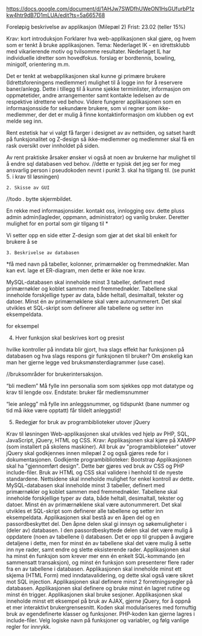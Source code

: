 https://docs.google.com/document/d/1AHJw7SWDfhUWeON1HsGUfurbP1zkw4htr9dB7D1mLUA/edit?ts=5a665768

Foreløpig beskrivelse av applikasjon (Milepæl 2) Frist: 23.02 (teller 15%)

Krav: kort introduksjon
Forklarer hva web-applikasjonen skal gjøre, og hvem som er tenkt å bruke applikasjonen.
Tema: Nederlaget IK - en idrettsklubb med vikarierende motiv og tvilsomme resultater. Nederlaget IL har individuelle idretter som hovedfokus. forslag er bordtennis, bowling, minigolf, orientering  m.m. 

Det er tenkt at webapplikasjonen skal kunne gi primære brukere (Idrettsforeningens  medlemmer) mulighet til å logge inn for å reservere baner/anlegg. Dette i tillegg til å kunne sjekke terminlister, informasjon om oppmøtetider, andre arrangementer samt kontakte ledelsen av de respektive idrettene ved behov. Videre fungerer applikasjonen som en informasjonsside for sekundære brukere, som vi regner som ikke-medlemmer, der det er mulig å finne kontaktinformasjon om klubben og evt melde seg inn. 

Rent estetisk har vi valgt få farger i designet av av nettsiden, og satset hardt på funksjonalitet og Z-design så ikke-medlemmer og medlemmer skal få en rask oversikt over innholdet på siden.

Av rent praktiske årsaker ønsker vi også at noen av brukerne har mulighet til å endre sql databasen ved behov. 
//dette er typisk det jeg ser for meg ansvarlig person i pseudokoden nevnt i punkt 3. skal ha tilgang til. (se punkt 5. i krav til løsningen)


	2. Skisse av GUI 



//todo . bytte skjermbildet.

En rekke med informasjonsider. kontakt oss, innlogging osv. dette pluss admin admin(lagleder, oppmann, administrator) og vanlig bruker. Deretter mulighet for en portal som gir tilgang til *

Vi setter opp en side etter Z-design som gjør at det skal bli enkelt for brukere å se 

	3. Beskrivelse av databasen
*få med navn på tabeller, kolonner, primærnøkler og fremmednøkler. Man kan evt. lage et ER-diagram, men dette er ikke noe krav. 


MySQL-databasen skal inneholde minst 3 tabeller, definert med primærnøkler og koblet sammen med fremmednøkler. Tabellene skal inneholde forskjellige typer av data, både heltall, desimaltall, tekster og datoer. Minst én av primærnøklene skal være autonummerert. Det skal utvikles et SQL-skript som definerer alle tabellene og setter inn eksempeldata.

for eksempel 










4. Hver funksjon skal beskrives kort og presist

hvilke kontroller på inndata blir gjort, hva slags effekt har funksjonen på databasen og hva slags respons gir funksjonen til bruker? Om ønskelig kan man her gjerne legge ved bruksmønsterdiagrammer (use case).	

//bruksområder for brukerintersaksjon.

“bli medlem” 
Må fylle inn personalia som som sjekkes opp mot datatype og krav til lengde osv. Endstate: bruker får medlemsnummer

“leie anlegg” 
må fylle inn anleggsnummer, og tidspunkt (bane nummer og tid må ikke være opptatt) får tildelt anleggstid! 





5. Redegjør for bruk av programbiblioteker utover jQuery




Krav til løsningen
Web-applikasjonen skal utvikles ved hjelp av PHP, SQL, JavaScript, jQuery, HTML og CSS. Krav:
Applikasjonen skal kjøre på XAMPP (som installert på skolens maskiner). All bruk av "programbiblioteker" utover jQuery skal godkjennes innen milepæl 2 og også gjøres rede for i dokumentasjonen.
Godkjente programbiblioteker: Bootstrap
Applikasjonen skal ha "gjennomført design". Dette bør gjøres ved bruk av CSS og PHP include-filer. Bruk av HTML og CSS skal validere i henhold til de nyeste standardene. Nettsidene skal inneholde mulighet for enkel kontroll av dette.
MySQL-databasen skal inneholde minst 3 tabeller, definert med primærnøkler og koblet sammen med fremmednøkler. Tabellene skal inneholde forskjellige typer av data, både heltall, desimaltall, tekster og datoer. Minst én av primærnøklene skal være autonummerert. Det skal utvikles et SQL-skript som definerer alle tabellene og setter inn eksempeldata.
Applikasjonen skal bestå av en åpen del og en passordbeskyttet del. Den åpne delen skal gi innsyn og søkemuligheter i (deler av) databasen.
I den passordbeskyttede delen skal det være mulig å oppdatere (noen av tabellene i) databasen. Det er opp til gruppen å avgjøre detaljene i dette, men for minst én av tabellene skal det være mulig å sette inn nye rader, samt endre og slette eksisterende rader.
Applikasjonen skal ha minst én funksjon som krever mer enn én enkelt SQL-kommando (en sammensatt transaksjon), og minst én funksjon som presenterer flere rader fra en av tabellene i databasen.
Applikasjonen skal inneholde minst ett skjema (HTML Form) med inndatavalidering, og dette skal også være sikret mot SQL injection.
Applikasjonen skal definere minst 2 forretningsregler på databasen.
Applikasjonen skal definere og bruke minst én lagret rutine og minst én trigger.
Applikasjonen skal bruke sesjoner.
Applikasjonen skal inneholde minst ett eksempel på bruk av AJAX, gjerne jQuery, for å oppnå et mer interaktivt brukergrensesnitt.
Koden skal modulariseres med fornuftig bruk av egendefinerte klasser og funksjoner. PHP-koden kan gjerne lagres i include-filer. Velg logiske navn på funksjoner og variabler, og følg vanlige regler for innrykk.

